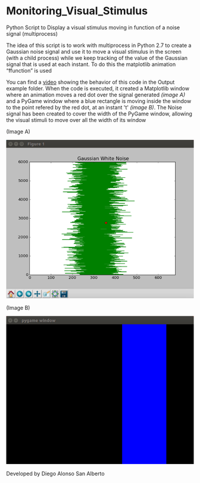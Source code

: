 # Monitoring_Visual_Stimulus
Python Script to Display a visual stimulus moving in function of a noise signal (multiprocess)

The idea of this script is to work with multiprocess in Python 2.7 to create a Gaussian noise signal and use it to move a visual stimulus in the screen (with a child process) while we keep tracking of the value of the Gaussian signal that is used at each instant. To do this the matplotlib animation “ffunction” is used

You can find a [video](OutputExample/VisualStimWithGaussNoise.webm) showing the behavior of this code in the Output example folder.  When the code is executed, it created a Matplotlib window where an animation moves a red dot over the signal generated *(image A)* and a PyGame window where a blue rectangle is moving inside the window to the point refered by the red dot, at an instant 't' *(image B)*. The Noise signal has been created to cover the width of the PyGame window, allowing the visual stimuli to move over all the width of its window

(Image A)

![image of MatPlotLib](OutputExample/GaussianNoiseAnimation.png)


(Image B)

![image of PyGame](OutputExample/VisualStimWithPyGame.png)


Developed by Diego Alonso San Alberto
